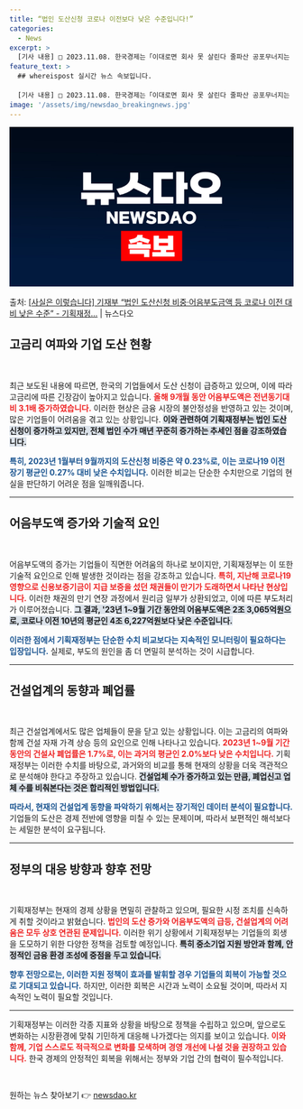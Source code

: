 ```yaml
---
title: “법인 도산신청 코로나 이전보다 낮은 수준입니다!”
categories:
  - News
excerpt: >
  [기사 내용] □ 2023.11.08. 한국경제는「이대로면 회사 못 살린다 줄파산 공포무너지는 기업들」 기사…
feature_text: >
  ## whereispost 실시간 뉴스 속보입니다.

  [기사 내용] □ 2023.11.08. 한국경제는「이대로면 회사 못 살린다 줄파산 공포무너지는 기업들」 기사…
image: '/assets/img/newsdao_breakingnews.jpg'
---
```


![뉴스다오 속보](/assets/img/newsdao_breakingnews.jpg)

<p>출처: <a href="https://newsdao.kr/2470" rel="dofollow">[사실은 이렇습니다] 기재부 “법인 도산신청 비중·어음부도금액 등 코로나 이전 대비 낮은 수준” - 기획재정…</a> | 뉴스다오</p>

<h2 data-ke-size="size26">고금리 여파와 기업 도산 현황</h2>
<p data-ke-size="size16">&nbsp;</p>

최근 보도된 내용에 따르면, 한국의 기업들에서 도산 신청이 급증하고 있으며, 이에 따라 고금리에 따른 긴장감이 높아지고 있습니다. <b><span style="color: #ee2323;">올해 9개월 동안 어음부도액은 전년동기대비 3.1배 증가하였습니다.</span></b> 이러한 현상은 금융 시장의 불안정성을 반영하고 있는 것이며, 많은 기업들이 어려움을 겪고 있는 상황입니다. <b><span style="background-color: #21538527;">이와 관련하여 기획재정부는 법인 도산 신청이 증가하고 있지만, 전체 법인 수가 매년 꾸준히 증가하는 추세인 점을 강조하였습니다.</span></b>

<b><span style="color: #1a5490;">특히, 2023년 1월부터 9월까지의 도산신청 비중은 약 0.23%로, 이는 코로나19 이전 장기 평균인 0.27% 대비 낮은 수치입니다.</span></b> 이러한 비교는 단순한 수치만으로 기업의 현실을 판단하기 어려운 점을 일깨워줍니다. <b></b>

<hr>
<h2 data-ke-size="size26">어음부도액 증가와 기술적 요인</h2>
<p data-ke-size="size16">&nbsp;</p>

어음부도액의 증가는 기업들이 직면한 어려움의 하나로 보이지만, 기획재정부는 이 또한 기술적 요인으로 인해 발생한 것이라는 점을 강조하고 있습니다. <b><span style="color: #ee2323;">특히, 지난해 코로나19 영향으로 신용보증기금이 지급 보증을 섰던 채권들이 만기가 도래하면서 나타난 현상입니다.</span></b> 이러한 채권의 만기 연장 과정에서 원리금 일부가 상환되었고, 이에 따른 부도처리가 이루어졌습니다. <b><span style="background-color: #21538527;">그 결과, '23년 1~9월 기간 동안의 어음부도액은 2조 3,065억원으로, 코로나 이전 10년의 평균인 4조 6,227억원보다 낮은 수준입니다.</span></b>

<b><span style="color: #1a5490;">이러한 점에서 기획재정부는 단순한 수치 비교보다는 지속적인 모니터링이 필요하다는 입장입니다.</span></b> 실제로, 부도의 원인을 좀 더 면밀히 분석하는 것이 시급합니다. <b></b>

<hr>
<h2 data-ke-size="size26">건설업계의 동향과 폐업률</h2>
<p data-ke-size="size16">&nbsp;</p>

최근 건설업계에서도 많은 업체들이 문을 닫고 있는 상황입니다. 이는 고금리의 여파와 함께 건설 자재 가격 상승 등의 요인으로 인해 나타나고 있습니다. <b><span style="color: #ee2323;">2023년 1~9월 기간 동안의 건설사 폐업률은 1.7%로, 이는 과거의 평균인 2.0%보다 낮은 수치입니다.</span></b> 기획재정부는 이러한 수치를 바탕으로, 과거와의 비교를 통해 현재의 상황을 더욱 객관적으로 분석해야 한다고 주장하고 있습니다. <b><span style="background-color: #21538527;">건설업체 수가 증가하고 있는 만큼, 폐업신고 업체 수를 비춰본다는 것은 합리적인 방법입니다.</span></b>

<b><span style="color: #1a5490;">따라서, 현재의 건설업계 동향을 파악하기 위해서는 장기적인 데이터 분석이 필요합니다.</span></b> 기업들의 도산은 경제 전반에 영향을 미칠 수 있는 문제이며, 따라서 보편적인 해석보다는 세밀한 분석이 요구됩니다. <b></b>

<hr>
<h2 data-ke-size="size26">정부의 대응 방향과 향후 전망</h2>
<p data-ke-size="size16">&nbsp;</p>

기획재정부는 현재의 경제 상황을 면밀히 관찰하고 있으며, 필요한 시정 조치를 신속하게 취할 것이라고 밝혔습니다. <b><span style="color: #ee2323;">법인의 도산 증가와 어음부도액의 급등, 건설업계의 어려움은 모두 상호 연관된 문제입니다.</span></b> 이러한 위기 상황에서 기획재정부는 기업들의 회생을 도모하기 위한 다양한 정책을 검토할 예정입니다. <b><span style="background-color: #21538527;">특히 중소기업 지원 방안과 함께, 안정적인 금융 환경 조성에 중점을 두고 있습니다.</span></b>

<b><span style="color: #1a5490;">향후 전망으로는, 이러한 지원 정책이 효과를 발휘할 경우 기업들의 회복이 가능할 것으로 기대되고 있습니다.</span></b> 하지만, 이러한 회복은 시간과 노력이 소요될 것이며, 따라서 지속적인 노력이 필요할 것입니다. <b></b>

<hr>

기획재정부는 이러한 각종 지표와 상황을 바탕으로 정책을 수립하고 있으며, 앞으로도 변화하는 시장환경에 맞춰 기민하게 대응해 나가겠다는 의지를 보이고 있습니다. <b><span style="color: #ee2323;">이와 함께, 기업 스스로도 적극적으로 변화를 모색하며 경영 개선에 나설 것을 권장하고 있습니다.</span></b> 한국 경제의 안정적인 회복을 위해서는 정부와 기업 간의 협력이 필수적입니다. <b></b>

<p data-ke-size="size16">&nbsp;</p> 

원하는 뉴스 찾아보기 👉 <a href="https://newsdao.kr" rel="dofollow">newsdao.kr</a>


